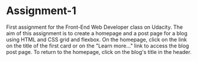 # Assignment-1

First assignment for the Front-End Web Developer class on Udacity.
The aim of this assignment is to create a homepage and a post page for a blog using HTML and CSS grid and flexbox.
On the homepage, click on the link on the title of the first card or on the "Learn more..." link to access the blog post page. 
To return to the homepage, click on the blog's title in the header.
